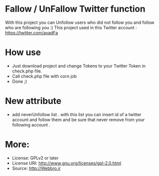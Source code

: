 # Fallow / UnFallow Twitter function
With this project you can Unfollow users who did not follow you and follow who are following you :)
This project used in this Twitter account : https://twitter.com/avadFa

How use
=======
* Just download project and change Tokens to your Twitter Token in check.php file.
* Call check.php file with corn job
* Done ;)


New attribute 
==========
* add neverUnfollow list . with this list you can insert id of a twitter account and follow them and be sure that  never remove from your following account .



More:
======
* License: GPLv2 or later
* License URI: http://www.gnu.org/licenses/gpl-2.0.html
* Source: http://Webbro.ir